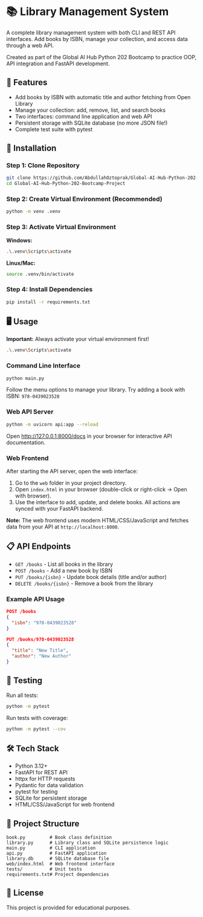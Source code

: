 # 📚 Library Management System

A complete library management system with both CLI and REST API interfaces. Add books by ISBN, manage your collection, and access data through a web API.

Created as part of the Global AI Hub Python 202 Bootcamp to practice OOP, API integration and FastAPI development.

## 🎯 Features

- Add books by ISBN with automatic title and author fetching from Open Library
- Manage your collection: add, remove, list, and search books
- Two interfaces: command line application and web API
- Persistent storage with SQLite database (no more JSON file!)
- Complete test suite with pytest

## 🚀 Installation

### Step 1: Clone Repository
```bash
git clone https://github.com/AbdullahOztoprak/Global-AI-Hub-Python-202-Bootcamp-Project.git
cd Global-AI-Hub-Python-202-Bootcamp-Project
```

### Step 2: Create Virtual Environment (Recommended)
```bash
python -m venv .venv
```

### Step 3: Activate Virtual Environment
**Windows:**
```bash
.\.venv\Scripts\activate
```
**Linux/Mac:**
```bash
source .venv/bin/activate
```

### Step 4: Install Dependencies
```bash
pip install -r requirements.txt
```

## 🖥️ Usage

**Important:** Always activate your virtual environment first!
```bash
.\.venv\Scripts\activate
```

### Command Line Interface
```bash
python main.py
```
Follow the menu options to manage your library. Try adding a book with ISBN: `978-0439023528`

### Web API Server
```bash
python -m uvicorn api:app --reload
```
Open http://127.0.0.1:8000/docs in your browser for interactive API documentation.

### Web Frontend
After starting the API server, open the web interface:

1. Go to the `web` folder in your project directory.
2. Open `index.html` in your browser (double-click or right-click → Open with browser).
3. Use the interface to add, update, and delete books. All actions are synced with your FastAPI backend.

**Note:** The web frontend uses modern HTML/CSS/JavaScript and fetches data from your API at `http://localhost:8000`.


## 📋 API Endpoints

- `GET /books` - List all books in the library
- `POST /books` - Add a new book by ISBN
- `PUT /books/{isbn}` - Update book details (title and/or author)
- `DELETE /books/{isbn}` - Remove a book from the library


### Example API Usage
```json
POST /books
{
  "isbn": "978-0439023528"
}

PUT /books/978-0439023528
{
  "title": "New Title",
  "author": "New Author"
}
```

## 🧪 Testing

Run all tests:
```bash
python -m pytest
```

Run tests with coverage:
```bash
python -m pytest --cov
```

## 🛠️ Tech Stack

- Python 3.12+
- FastAPI for REST API
- httpx for HTTP requests
- Pydantic for data validation
- pytest for testing
- SQLite for persistent storage
- HTML/CSS/JavaScript for web frontend

## 📁 Project Structure

```
book.py         # Book class definition
library.py      # Library class and SQLite persistence logic
main.py         # CLI application
api.py          # FastAPI application
library.db      # SQLite database file
web/index.html  # Web frontend interface
tests/          # Unit tests
requirements.txt# Project dependencies
```

## 📝 License

This project is provided for educational purposes.

